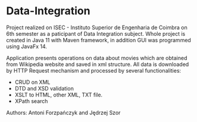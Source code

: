 # Data-Integration

Project realized on ISEC - Instituto Superior de Engenharia de Coimbra on 6th semester as a paticipant of Data Integration subject. 
Whole project is created in Java 11 with Maven framework, in addition GUI was programmed using JavaFx 14.

Application presents operations on data about movies which are obtained from Wikipedia website and saved in xml structure. 
All data is downloaded by HTTP Request mechanism and processed by several functionalities:
* CRUD on XML
* DTD and XSD validation
* XSLT to HTML, other XML, TXT file.
* XPath search

Authors: Antoni Forzpańczyk and Jędrzej Szor

